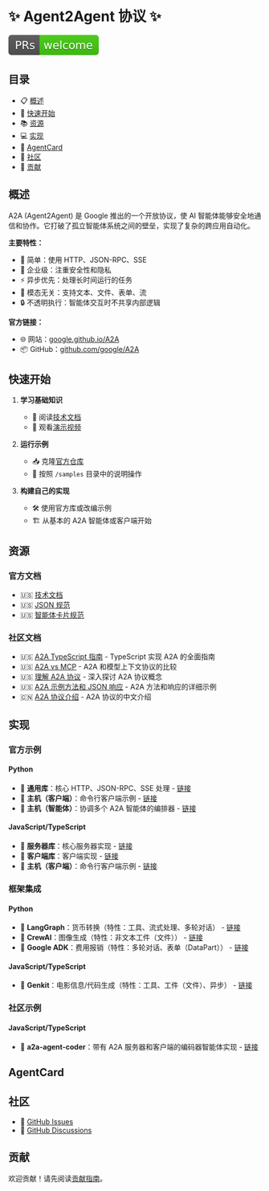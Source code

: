# ✨ Agent2Agent 协议 ✨

![PR Welcome](/images/prs-welcome.svg)

## 目录

- 📋 [概述](#概述)
- 🚀 [快速开始](#快速开始)
- 📚 [资源](#资源)
- 💻 [实现](#实现)
- 🎴 [AgentCard](#agentcard)
- 👥 [社区](#社区)
- 🤝 [贡献](#贡献)

## 概述

A2A (Agent2Agent) 是 Google 推出的一个开放协议，使 AI 智能体能够安全地通信和协作。它打破了孤立智能体系统之间的壁垒，实现了复杂的跨应用自动化。

**主要特性：**
- 🎯 简单：使用 HTTP、JSON-RPC、SSE
- 🏢 企业级：注重安全性和隐私
- ⚡ 异步优先：处理长时间运行的任务
- 🔄 模态无关：支持文本、文件、表单、流
- 🔒 不透明执行：智能体交互时不共享内部逻辑

**官方链接：**
- 🌐 网站：[google.github.io/A2A](https://google.github.io/A2A)
- 📦 GitHub：[github.com/google/A2A](https://github.com/google/A2A)

## 快速开始

1. **学习基础知识**
   - 📖 阅读[技术文档](https://google.github.io/A2A/#/documentation)
   - 🎥 观看[演示视频](https://storage.googleapis.com/gweb-developer-goog-blog-assets/original_videos/A2A_demo_v4.mp4)

2. **运行示例**
   - 📥 克隆[官方仓库](https://github.com/google/A2A)
   - 📝 按照 `/samples` 目录中的说明操作

3. **构建自己的实现**
   - 🛠️ 使用官方库或改编示例
   - 🏗️ 从基本的 A2A 智能体或客户端开始

## 资源

### 官方文档
- 🇺🇸 [技术文档](https://google.github.io/A2A/#/documentation)
- 🇺🇸 [JSON 规范](https://github.com/google/A2A/tree/main/specification/json)
- 🇺🇸 [智能体卡片规范](https://google.github.io/A2A/#/documentation?id=agent-card)

### 社区文档
- 🇺🇸 [A2A TypeScript 指南](docs/a2a-typescript-guide.md) - TypeScript 实现 A2A 的全面指南
- 🇺🇸 [A2A vs MCP](docs/a2a-vs-mcp.md) - A2A 和模型上下文协议的比较
- 🇺🇸 [理解 A2A 协议](docs/understanding-a2a-protocol.md) - 深入探讨 A2A 协议概念
- 🇺🇸 [A2A 示例方法和 JSON 响应](docs/a2a-sample-methods-and-json-responses.md) - A2A 方法和响应的详细示例
- 🇨🇳 [A2A 协议介绍](https://mp.weixin.qq.com/s/ySDTLuWvJeO9n7uBw2XxmQ) - A2A 协议的中文介绍

## 实现

### 官方示例

#### Python
- 🐍 **通用库**：核心 HTTP、JSON-RPC、SSE 处理 - [链接](https://github.com/google/A2A/tree/main/samples/python/common)
- 🐍 **主机（客户端）**：命令行客户端示例 - [链接](https://github.com/google/A2A/tree/main/samples/python/hosts/cli)
- 🐍 **主机（智能体）**：协调多个 A2A 智能体的编排器 - [链接](https://github.com/google/A2A/tree/main/samples/python/hosts/multiagent)

#### JavaScript/TypeScript
- 🚀 **服务器库**：核心服务器实现 - [链接](https://github.com/google/A2A/tree/main/samples/js/src/server)
- 🚀 **客户端库**：客户端实现 - [链接](https://github.com/google/A2A/tree/main/samples/js/src/client)
- 🚀 **主机（客户端）**：命令行客户端示例 - [链接](https://github.com/google/A2A/blob/main/samples/js/src/cli.ts)

### 框架集成

#### Python
- 🐍 **LangGraph**：货币转换（特性：工具、流式处理、多轮对话） - [链接](https://github.com/google/A2A/tree/main/samples/python/agents/langgraph)
- 🐍 **CrewAI**：图像生成（特性：非文本工件（文件）） - [链接](https://github.com/google/A2A/tree/main/samples/python/agents/crewai)
- 🐍 **Google ADK**：费用报销（特性：多轮对话、表单（DataPart）） - [链接](https://github.com/google/A2A/tree/main/samples/python/agents/google_adk)

#### JavaScript/TypeScript
- 🚀 **Genkit**：电影信息/代码生成（特性：工具、工件（文件）、异步） - [链接](https://github.com/google/A2A/tree/main/samples/js/src/agents)

### 社区示例

#### JavaScript/TypeScript
- 🚀 **a2a-agent-coder**：带有 A2A 服务器和客户端的编码器智能体实现 - [链接](https://github.com/sing1ee/a2a-agent-coder)

## AgentCard

## 社区

- 🐛 [GitHub Issues](https://github.com/google/A2A/issues)
- 💬 [GitHub Discussions](https://github.com/google/A2A/discussions/)

## 贡献

欢迎贡献！请先阅读[贡献指南](CONTRIBUTING.md)。 